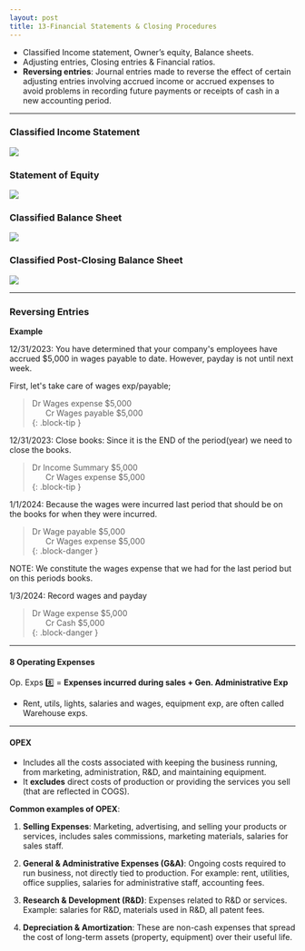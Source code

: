 ```yaml
---
layout: post
title: 13-Financial Statements & Closing Procedures
--- 
```


- Classified Income statement, Owner’s equity, Balance sheets.
- Adjusting entries, Closing entries & Financial ratios.
- **Reversing entries**: Journal entries made to reverse the effect of certain adjusting entries involving accrued income or accrued expenses to avoid problems in recording future payments or receipts of cash in a new accounting period.

---


### Classified Income Statement

![](/assets/mc-graw-accounting-course/chap13-fin.statements/total_IS.png)

### Statement of Equity

![](/assets/mc-graw-accounting-course/chap13-fin.statements/statement.owners.equity.png)

### Classified Balance Sheet

![](/assets/mc-graw-accounting-course/chap13-fin.statements/total.classified.bal.sheet.png)


### Classified Post-Closing Balance Sheet

![](/assets/mc-graw-accounting-course/chap13-fin.statements/1b.post.closing.png)


---

### Reversing Entries

**Example** 

12/31/2023: You have determined that your company's employees have accrued $5,000 in wages payable to date. However, payday is not until next week.

First, let's take care of wages exp/payable;

> Dr Wages expense $5,000  
> &nbsp;&nbsp;&nbsp;&nbsp;&nbsp; Cr Wages payable $5,000   
{: .block-tip }  

12/31/2023: Close books: Since it is the END of the period(year) we need to close the books.

> Dr Income Summary $5,000   
> &nbsp;&nbsp;&nbsp;&nbsp;&nbsp; Cr Wages expense $5,000   
{: .block-tip }   

1/1/2024: Because the wages were incurred last period that should be on the books for when they were incurred.

> Dr Wage payable $5,000   
> &nbsp;&nbsp;&nbsp;&nbsp;&nbsp; Cr Wages expense $5,000   
{: .block-danger }   

NOTE: We constitute the wages expense that we had for the last period but on this periods books.

1/3/2024: Record wages and payday

> Dr Wage expense $5,000   
> &nbsp;&nbsp;&nbsp;&nbsp;&nbsp; Cr Cash $5,000   
{: .block-danger }   


---


#### 8 Operating Expenses

Op. Exps :eight: = **Expenses incurred during sales + Gen. Administrative Exp**

- Rent, utils, lights, salaries and wages, equipment exp, are often called Warehouse exps.


---

#### OPEX

- Includes all the costs associated with keeping the business running, from marketing, administration, R&D, and maintaining equipment. 
- It **excludes** direct costs of production or providing the services you sell (that are reflected in COGS).

**Common examples of OPEX**:

1. **Selling Expenses**: Marketing, advertising, and selling your products or services, includes sales commissions, marketing materials, salaries for sales staff.
   
2. **General & Administrative Expenses (G&A)**: Ongoing costs required to run business, not directly tied to production. For example: rent, utilities, office supplies, salaries for administrative staff, accounting fees.

3. **Research & Development (R&D)**: Expenses related to R&D or services. Example: salaries for R&D, materials used in R&D, all patent fees.

4. **Depreciation & Amortization**: These are non-cash expenses that spread the cost of long-term assets (property, equipment) over their useful life.
